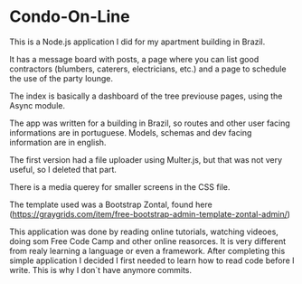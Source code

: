 # Condo-On-Line

This is a Node.js application I did for my apartment building in Brazil. 

 It has a message board with posts, a page where you can list good contractors (blumbers, caterers, electricians, etc.) and a page to schedule the use of the party lounge.

The index is basically a dashboard of the tree previouse pages, using the Async module.

The app was written for a building in Brazil, so routes and other user facing informations are in portuguese.  Models, schemas and dev facing information are in english.

The first version had a file uploader using Multer.js, but that was not very useful, so I deleted that part.

There is a  media querey for smaller screens in the CSS file.

The template used was a Bootstrap Zontal, found here (https://graygrids.com/item/free-bootstrap-admin-template-zontal-admin/)

This application was done by reading online tutorials, watching videoes, doing som Free Code Camp and other online reasorces. It is very different from realy learning a language or even a framework. After completing this simple application I decided I first needed to learn how to read code before I write.  This is why I don`t have anymore commits.

